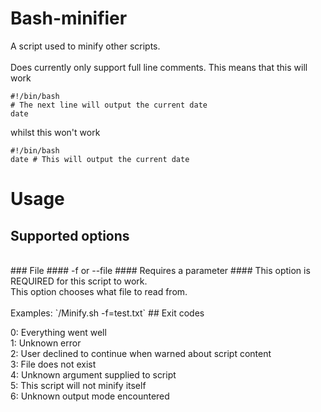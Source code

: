 # Bash-minifier


A script used to minify other scripts. 
<br><br>
Does currently only support full line comments. This means that this will work 
```
#!/bin/bash
# The next line will output the current date
date
```
whilst this won't work 
```
#!/bin/bash
date # This will output the current date
```

# Usage

## Supported options
<br>
### File
#### -f or --file
#### Requires a parameter
#### This option is REQUIRED for this script to work.
<br>This option chooses what file to read from.<br><br>
Examples: `/Minify.sh -f=test.txt`
## Exit codes

0: Everything went well<br>
1: Unknown error<br>
2: User declined to continue when warned about script content<br>
3: File does not exist<br>
4: Unknown argument supplied to script<br>
5: This script will not minify itself<br>
6: Unknown output mode encountered<br>
